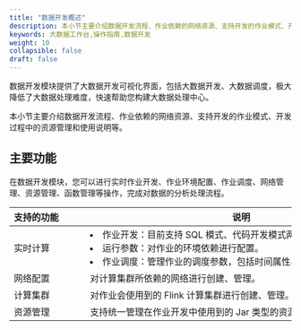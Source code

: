 ```yaml
---
title: "数据开发概述"
description: 本小节主要介绍数据开发流程、作业依赖的网络资源、支持开发的作业模式、开发过程中的资源管理和使用说明等。 
keywords: 大数据工作台,操作指南,数据开发
weight: 10
collapsible: false
draft: false
---
```


数据开发模块提供了大数据开发可视化界面，包括大数据开发、大数据调度，极大降低了大数据处理难度，快速帮助您构建大数据处理中心。

本小节主要介绍数据开发流程、作业依赖的网络资源、支持开发的作业模式、开发过程中的资源管理和使用说明等。

## 主要功能

在数据开发模块，您可以进行实时作业开发、作业环境配置、作业调度、网络管理、资源管理、函数管理等操作，完成对数据的分析处理流程。

| <span style="display:inline-block;width:120px">支持的功能</span>  | <span style="display:inline-block;width:540px">说明</span>  |
| :------------- | ---------------------------------------------------------- |
| 实时计算     | <li>作业开发：目前支持 SQL 模式、代码开发模式两种作业类型。<li>运行参数：对作业的环境依赖进行配置。<li>作业调度：管理作业的调度参数，包括时间属性、并发策略等参数。   |
| 网络配置     | 对计算集群所依赖的网络进行创建、管理。                            |
| 计算集群     | 对作业会使用到的 Flink 计算集群进行创建、管理。                         |
| 资源管理     | 支持统一管理在作业开发中使用到的 Jar 类型的资源。                         |

